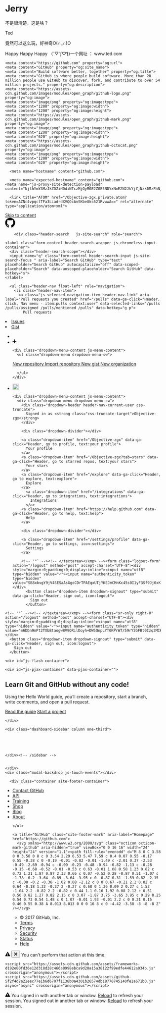 # Jerry
不是很清楚，这是啥？
   
<a herf="www.ted.com">Ted</a>
<p color=red>竟然可以这么玩，好神奇O(∩_∩)O</p>
Happy Happy Happy
（´▽`ʃ♡ƪ)一个网址 ： www.ted.com
<!DOCTYPE html>
<html lang="en"><head>
    <meta charset="utf-8">



  <link href="https://assets-cdn.github.com/assets/frameworks-19e26a1cefb5f1e92203a9468134dbf46b5a5308aeeeee09c96b32fec8c8b044.css" rel="stylesheet" media="all" crossorigin="anonymous">
  <link href="https://assets-cdn.github.com/assets/github-f886e4c2d166bd2750de4f941f1f14b0658f60e7cf5a680a5926b1c2fb1f5252.css" rel="stylesheet" media="all" crossorigin="anonymous">
  
  
  
  

  <meta name="viewport" content="width=device-width">
  
  <title>GitHub</title>
  <link title="GitHub" href="/opensearch.xml" rel="search" type="application/opensearchdescription+xml">
  <link title="GitHub" href="https://github.com/fluidicon.png" rel="fluid-icon">
  <meta content="1401488693436528" property="fb:app_id">

    <meta content="https://github.com" property="og:url">
    <meta content="GitHub" property="og:site_name">
    <meta content="Build software better, together" property="og:title">
    <meta content="GitHub is where people build software. More than 20 million people use GitHub to discover, fork, and contribute to over 54 million projects." property="og:description">
    <meta content="https://assets-cdn.github.com/images/modules/open_graph/github-logo.png" property="og:image">
    <meta content="image/png" property="og:image:type">
    <meta content="1200" property="og:image:width">
    <meta content="1200" property="og:image:height">
    <meta content="https://assets-cdn.github.com/images/modules/open_graph/github-mark.png" property="og:image">
    <meta content="image/png" property="og:image:type">
    <meta content="1200" property="og:image:width">
    <meta content="620" property="og:image:height">
    <meta content="https://assets-cdn.github.com/images/modules/open_graph/github-octocat.png" property="og:image">
    <meta content="image/png" property="og:image:type">
    <meta content="1200" property="og:image:width">
    <meta content="620" property="og:image:height">


  <link href="https://assets-cdn.github.com/" rel="assets">
  <link href="wss://live.github.com/_sockets/VjI6MTYwMzkzMTIwOjhhNzUwZDlmMmEwMDNmMWE0ODlhMWEyMDRjYjFlMjBlMjM3Mjc2MzZkZjZlMTVhYmU4NDJhMjM0YmU4ZWIzMDk=--16358a905257b627567086a49cd82e0825f94397" rel="web-socket">
  <meta name="pjax-timeout" content="1000">
  <link href="/sessions/sudo_modal" rel="sudo-modal">
  <meta name="request-id" content="57BC:23AFB:16BCD70:2437050:58C93AF0" data-pjax-transient="">
  

  <meta name="selected-link" data-pjax-transient="" value="/">

  <meta name="google-site-verification" content="KT5gs8h0wvaagLKAVWq8bbeNwnZZK1r1XQysX3xurLU">
<meta name="google-site-verification" content="ZzhVyEFwb7w3e0-uOTltm8Jsck2F5StVihD0exw2fsA">
    <meta name="google-analytics" content="UA-3769691-2">

<meta name="octolytics-host" content="collector.githubapp.com"><meta name="octolytics-app-id" content="github"><meta name="octolytics-event-url" content="https://collector.githubapp.com/github-external/browser_event"><meta name="octolytics-dimension-request_id" content="57BC:23AFB:16BCD70:2437050:58C93AF0"><meta name="octolytics-actor-id" content="26434786"><meta name="octolytics-actor-login" content="Objective-zgx"><meta name="octolytics-actor-hash" content="ddb704817289a7d629438f617bce2479b0ee3d534c7135daf990c0b3fad76acd">
<meta name="analytics-location" content="/dashboard" data-pjax-transient="true">




  <meta name="dimension1" class="js-ga-set" content="Logged In">


  
  
      <meta name="hostname" content="github.com">
  <meta name="user-login" content="Objective-zgx">

      <meta name="expected-hostname" content="github.com">
    <meta name="js-proxy-site-detection-payload" content="NjlhYmY3MzJkZDZiNDdiNTczMjQyMGE2ZGE5NDYxNmE2N2JkYjZjNzk0MzFhNjY1NWU2NTAzZDU1NjI5N2Y1YXx7InJlbW90ZV9hZGRyZXNzIjoiNjAuMjQ3LjU1LjE4OSIsInJlcXVlc3RfaWQiOiI1N0JDOjIzQUZCOjE2QkNENzA6MjQzNzA1MDo1OEM5M0FGMCIsInRpbWVzdGFtcCI6MTQ4OTU4MjgzMiwiaG9zdCI6ImdpdGh1Yi5jb20ifQ==">


  <meta name="html-safe-nonce" content="882cd9cf463c215f1a6097d9ce40de7037d13651">

  <meta http-equiv="x-pjax-version" content="326a5dc434eec6b1b698b94bb3fdcb8e">
  

      <link title="ATOM" href="/Objective-zgx.private.atom?token=AZNc4vpqclTFa3LLadrdXVQOcAvSKbeUks621RvwwA==" rel="alternate" type="application/atom+xml">




  <meta name="browser-stats-url" content="https://api.github.com/_private/browser/stats">

  <meta name="browser-errors-url" content="https://api.github.com/_private/browser/errors">

  <link href="https://assets-cdn.github.com/pinned-octocat.svg" rel="mask-icon" color="#000000">
  <link href="https://assets-cdn.github.com/favicon.ico" rel="icon" type="image/x-icon">

<meta name="theme-color" content="#1e2327">

  <meta name="msapplication-TileImage" content="/windows-tile.png">
  <meta name="msapplication-TileColor" content="#ffffff">


  </head>

  <body class="logged-in env-production page-dashboard">
    

  <div class="position-relative js-header-wrapper ">
    <a tabindex="1" class="accessibility-aid js-skip-to-content" href="#start-of-content">Skip to content</a>
    <div class="pjax-loader-bar" id="js-pjax-loader-bar"><div class="progress"></div></div>

    
    
    



        
<div class="header" role="banner">
  <div class="container clearfix">
    <a class="header-logo-invertocat" aria-label="Homepage" href="https://github.com/" data-ga-click="Header, go to dashboard, icon:logo" data-hotkey="g d">
  <svg xmlns="http://www.w3.org/2000/svg" class="octicon octicon-mark-github" aria-hidden="true" viewBox="0 0 16 16" width="32" height="32" version="1.1"><path fill-rule="evenodd" d="M 8 0 C 3.58 0 0 3.58 0 8 c 0 3.54 2.29 6.53 5.47 7.59 c 0.4 0.07 0.55 -0.17 0.55 -0.38 c 0 -0.19 -0.01 -0.82 -0.01 -1.49 c -2.01 0.37 -2.53 -0.49 -2.69 -0.94 c -0.09 -0.23 -0.48 -0.94 -0.82 -1.13 c -0.28 -0.15 -0.68 -0.52 -0.01 -0.53 c 0.63 -0.01 1.08 0.58 1.23 0.82 c 0.72 1.21 1.87 0.87 2.33 0.66 c 0.07 -0.52 0.28 -0.87 0.51 -1.07 c -1.78 -0.2 -3.64 -0.89 -3.64 -3.95 c 0 -0.87 0.31 -1.59 0.82 -2.15 c -0.08 -0.2 -0.36 -1.02 0.08 -2.12 c 0 0 0.67 -0.21 2.2 0.82 c 0.64 -0.18 1.32 -0.27 2 -0.27 c 0.68 0 1.36 0.09 2 0.27 c 1.53 -1.04 2.2 -0.82 2.2 -0.82 c 0.44 1.1 0.16 1.92 0.08 2.12 c 0.51 0.56 0.82 1.27 0.82 2.15 c 0 3.07 -1.87 3.75 -3.65 3.95 c 0.29 0.25 0.54 0.73 0.54 1.48 c 0 1.07 -0.01 1.93 -0.01 2.2 c 0 0.21 0.15 0.46 0.55 0.38 A 8.013 8.013 0 0 0 16 8 c 0 -4.42 -3.58 -8 -8 -8 Z" /></svg>
</a>


        <div class="header-search   js-site-search" role="search">
  <!-- '"` --><!-- </textarea></xmp> --><form class="js-site-search-form" action="/search" method="get" accept-charset="UTF-8" data-unscoped-search-url="/search"><div style="margin:0;padding:0;display:inline"><input name="utf8" type="hidden" value="✓"></div>
    <label class="form-control header-search-wrapper js-chromeless-input-container">
      <div class="header-search-scope"></div>
      <input name="q" class="form-control header-search-input js-site-search-focus " aria-label="Search GitHub" type="text" placeholder="Search GitHub" autocapitalize="off" data-scoped-placeholder="Search" data-unscoped-placeholder="Search GitHub" data-hotkey="s">
    </label>
</form></div>


      <ul class="header-nav float-left" role="navigation">
        <li class="header-nav-item">
          <a class="js-selected-navigation-item header-nav-link" aria-label="Pull requests you created" href="/pulls" data-ga-click="Header, click, Nav menu - item:pulls context:user" data-selected-links="/pulls /pulls/assigned /pulls/mentioned /pulls" data-hotkey="g p">
            Pull requests
</a>        </li>
        <li class="header-nav-item">
          <a class="js-selected-navigation-item header-nav-link" aria-label="Issues you created" href="/issues" data-ga-click="Header, click, Nav menu - item:issues context:user" data-selected-links="/issues /issues/assigned /issues/mentioned /issues" data-hotkey="g i">
            Issues
</a>        </li>
          <li class="header-nav-item">
            <a class="header-nav-link" href="https://gist.github.com/" data-ga-click="Header, go to gist, text:gist">Gist</a>
          </li>
      </ul>

    
<ul class="header-nav user-nav float-right" id="user-links">
  <li class="header-nav-item">
    

  </li>

  <li class="header-nav-item dropdown js-menu-container">
    <a class="header-nav-link tooltipped tooltipped-s js-menu-target" aria-label="Create new…" href="/new" data-ga-click="Header, create new, icon:add">
      <svg xmlns="http://www.w3.org/2000/svg" class="octicon octicon-plus float-left" aria-hidden="true" viewBox="0 0 12 16" width="12" height="16" version="1.1"><path fill-rule="evenodd" d="M 12 9 H 7 v 5 H 5 V 9 H 0 V 7 h 5 V 2 h 2 v 5 h 5 Z" /></svg>
      <span class="dropdown-caret"></span>
    </a>

    <div class="dropdown-menu-content js-menu-content">
      <ul class="dropdown-menu dropdown-menu-sw">
        
<a class="dropdown-item" href="/new" data-ga-click="Header, create new repository">
  New repository
</a>

  <a class="dropdown-item" href="/new/import" data-ga-click="Header, import a repository">
    Import repository
  </a>

<a class="dropdown-item" href="https://gist.github.com/" data-ga-click="Header, create new gist">
  New gist
</a>

  <a class="dropdown-item" href="/organizations/new" data-ga-click="Header, create new organization">
    New organization
  </a>




      </ul>
    </div>
  </li>

  <li class="header-nav-item dropdown js-menu-container">
    <a class="header-nav-link name tooltipped tooltipped-sw js-menu-target" aria-label="View profile and more" href="/Objective-zgx" data-ga-click="Header, show menu, icon:avatar">
      <img width="20" height="20" class="avatar" alt="@Objective-zgx" src="https://avatars2.githubusercontent.com/u/26434786?v=3&amp;s=40">
      <span class="dropdown-caret"></span>
    </a>

    <div class="dropdown-menu-content js-menu-content">
      <div class="dropdown-menu dropdown-menu-sw">
        <div class="dropdown-header header-nav-current-user css-truncate">
          Signed in as <strong class="css-truncate-target">Objective-zgx</strong>
        </div>

        <div class="dropdown-divider"></div>

        <a class="dropdown-item" href="/Objective-zgx" data-ga-click="Header, go to profile, text:your profile">
          Your profile
        </a>
        <a class="dropdown-item" href="/Objective-zgx?tab=stars" data-ga-click="Header, go to starred repos, text:your stars">
          Your stars
        </a>
        <a class="dropdown-item" href="/explore" data-ga-click="Header, go to explore, text:explore">
          Explore
        </a>
          <a class="dropdown-item" href="/integrations" data-ga-click="Header, go to integrations, text:integrations">
            Integrations
          </a>
        <a class="dropdown-item" href="https://help.github.com" data-ga-click="Header, go to help, text:help">
          Help
        </a>

        <div class="dropdown-divider"></div>

        <a class="dropdown-item" href="/settings/profile" data-ga-click="Header, go to settings, icon:settings">
          Settings
        </a>

        <!-- '"` --><!-- </textarea></xmp> --><form class="logout-form" action="/logout" method="post" accept-charset="UTF-8"><div style="margin:0;padding:0;display:inline"><input name="utf8" type="hidden" value="✓"><input name="authenticity_token" type="hidden" value="SB8xbvgY9jV4SESaAsGgoCDrTPAEqxUTjYKEJmCMnKc45s0I1yF3Sf9Jj0xKFV7wEUs3fb83pERJodz8zwaj6w=="></div>
          <button class="dropdown-item dropdown-signout" type="submit" data-ga-click="Header, sign out, icon:logout">
            Sign out
          </button>
</form>      </div>
    </div>
  </li>
</ul>


    <!-- '"` --><!-- </textarea></xmp> --><form class="sr-only right-0" action="/logout" method="post" accept-charset="UTF-8"><div style="margin:0;padding:0;display:inline"><input name="utf8" type="hidden" value="✓"><input name="authenticity_token" type="hidden" value="m6DDn9mPt2TXbBtaogw8V9QRilDoyh+DW5QnpLYT0KPrWT/59rY2GFBt0Izq2MIH5bHx3VNWrtSft39+GZnv7w=="></div>
      <button class="dropdown-item dropdown-signout" type="submit" data-ga-click="Header, sign out, icon:logout">
        Sign out
      </button>
</form>  </div>
</div>


      

  </div>

  <div class="accessibility-aid" id="start-of-content"></div>

    <div id="js-flash-container">
</div>



  <div role="main">

    <div id="js-pjax-container" data-pjax-container="">
      





  <div class="shelf intro-shelf js-notice">
  <div class="container">
    <div class="shelf-content">
      <h2 class="shelf-title">Learn Git and GitHub without any code!</h2>
      <p class="shelf-lead">
        Using the Hello World guide, you’ll create a repository, start a branch, <br>write comments, and open a pull request.
      </p>
      <a class="btn btn-primary shelf-cta" href="https://guides.github.com/activities/hello-world/" target="_blank" data-ga-click="Hello World, click, Clicked Let's get started button">Read the guide</a>
      <a class="btn shelf-cta ml-3" href="/new" data-ga-click="Hello World, click, Clicked new repository button - context:user">Start a project</a>
    </div>
  </div>
</div>


<div class="container page-content">
  <div class="columns dashboard" id="dashboard" data-ga-load="Dashboard, view, context:user">
    <div class="news column two-thirds">

      


    </div>

    <div class="dashboard-sidebar column one-third">
      

      

      
    </div><!-- /sidebar -->

  </div><!-- /#dashboard -->
</div><!-- /.container -->

    </div>
    <div class="modal-backdrop js-touch-events"></div>
  </div>

      <div class="container site-footer-container">
  <div class="site-footer" role="contentinfo">
    <ul class="site-footer-links float-right">
        <li><a href="https://github.com/contact" data-ga-click="Footer, go to contact, text:contact">Contact GitHub</a></li>
      <li><a href="https://developer.github.com" data-ga-click="Footer, go to api, text:api">API</a></li>
      <li><a href="https://training.github.com" data-ga-click="Footer, go to training, text:training">Training</a></li>
      <li><a href="https://shop.github.com" data-ga-click="Footer, go to shop, text:shop">Shop</a></li>
        <li><a href="https://github.com/blog" data-ga-click="Footer, go to blog, text:blog">Blog</a></li>
        <li><a href="https://github.com/about" data-ga-click="Footer, go to about, text:about">About</a></li>

    </ul>

    <a title="GitHub" class="site-footer-mark" aria-label="Homepage" href="https://github.com">
      <svg xmlns="http://www.w3.org/2000/svg" class="octicon octicon-mark-github" aria-hidden="true" viewBox="0 0 16 16" width="24" height="24" version="1.1"><path fill-rule="evenodd" d="M 8 0 C 3.58 0 0 3.58 0 8 c 0 3.54 2.29 6.53 5.47 7.59 c 0.4 0.07 0.55 -0.17 0.55 -0.38 c 0 -0.19 -0.01 -0.82 -0.01 -1.49 c -2.01 0.37 -2.53 -0.49 -2.69 -0.94 c -0.09 -0.23 -0.48 -0.94 -0.82 -1.13 c -0.28 -0.15 -0.68 -0.52 -0.01 -0.53 c 0.63 -0.01 1.08 0.58 1.23 0.82 c 0.72 1.21 1.87 0.87 2.33 0.66 c 0.07 -0.52 0.28 -0.87 0.51 -1.07 c -1.78 -0.2 -3.64 -0.89 -3.64 -3.95 c 0 -0.87 0.31 -1.59 0.82 -2.15 c -0.08 -0.2 -0.36 -1.02 0.08 -2.12 c 0 0 0.67 -0.21 2.2 0.82 c 0.64 -0.18 1.32 -0.27 2 -0.27 c 0.68 0 1.36 0.09 2 0.27 c 1.53 -1.04 2.2 -0.82 2.2 -0.82 c 0.44 1.1 0.16 1.92 0.08 2.12 c 0.51 0.56 0.82 1.27 0.82 2.15 c 0 3.07 -1.87 3.75 -3.65 3.95 c 0.29 0.25 0.54 0.73 0.54 1.48 c 0 1.07 -0.01 1.93 -0.01 2.2 c 0 0.21 0.15 0.46 0.55 0.38 A 8.013 8.013 0 0 0 16 8 c 0 -4.42 -3.58 -8 -8 -8 Z" /></svg>
</a>
    <ul class="site-footer-links">
      <li>© 2017 <span title="0.07629s from github-fe-9d6fe79.cp1-iad.github.net">GitHub</span>, Inc.</li>
        <li><a href="https://github.com/site/terms" data-ga-click="Footer, go to terms, text:terms">Terms</a></li>
        <li><a href="https://github.com/site/privacy" data-ga-click="Footer, go to privacy, text:privacy">Privacy</a></li>
        <li><a href="https://github.com/security" data-ga-click="Footer, go to security, text:security">Security</a></li>
        <li><a href="https://status.github.com/" data-ga-click="Footer, go to status, text:status">Status</a></li>
        <li><a href="https://help.github.com" data-ga-click="Footer, go to help, text:help">Help</a></li>
    </ul>
  </div>
</div>



  

  <div class="ajax-error-message flash flash-error" id="ajax-error-message">
    <svg xmlns="http://www.w3.org/2000/svg" class="octicon octicon-alert" aria-hidden="true" viewBox="0 0 16 16" width="16" height="16" version="1.1"><path fill-rule="evenodd" d="M 8.865 1.52 c -0.18 -0.31 -0.51 -0.5 -0.87 -0.5 s -0.69 0.19 -0.87 0.5 L 0.275 13.5 c -0.18 0.31 -0.18 0.69 0 1 c 0.19 0.31 0.52 0.5 0.87 0.5 h 13.7 c 0.36 0 0.69 -0.19 0.86 -0.5 c 0.17 -0.31 0.18 -0.69 0.01 -1 L 8.865 1.52 Z M 8.995 13 h -2 v -2 h 2 v 2 Z m 0 -3 h -2 V 6 h 2 v 4 Z" /></svg>
    <button class="flash-close js-flash-close js-ajax-error-dismiss" aria-label="Dismiss error" type="button">
      <svg xmlns="http://www.w3.org/2000/svg" class="octicon octicon-x" aria-hidden="true" viewBox="0 0 12 16" width="12" height="16" version="1.1"><path fill-rule="evenodd" d="M 7.48 8 l 3.75 3.75 l -1.48 1.48 L 6 9.48 l -3.75 3.75 l -1.48 -1.48 L 4.52 8 L 0.77 4.25 l 1.48 -1.48 L 6 6.52 l 3.75 -3.75 l 1.48 1.48 Z" /></svg>
    </button>
    You can't perform that action at this time.
  </div>


    
    <script src="https://assets-cdn.github.com/assets/frameworks-d192e80fd36e12d318d28c466a8998ebca9d20a15a38122f99edfe44612a034b.js" crossorigin="anonymous"></script>
    <script src="https://assets-cdn.github.com/assets/github-5f2f4d2a22eec77e1b6d6707f1138b0a4301b26574db18770745140fe1a671b0.js" async="async" crossorigin="anonymous"></script>
    
    
    
    
  <div class="js-stale-session-flash stale-session-flash flash flash-warn flash-banner d-none">
    <svg xmlns="http://www.w3.org/2000/svg" class="octicon octicon-alert" aria-hidden="true" viewBox="0 0 16 16" width="16" height="16" version="1.1"><path fill-rule="evenodd" d="M 8.865 1.52 c -0.18 -0.31 -0.51 -0.5 -0.87 -0.5 s -0.69 0.19 -0.87 0.5 L 0.275 13.5 c -0.18 0.31 -0.18 0.69 0 1 c 0.19 0.31 0.52 0.5 0.87 0.5 h 13.7 c 0.36 0 0.69 -0.19 0.86 -0.5 c 0.17 -0.31 0.18 -0.69 0.01 -1 L 8.865 1.52 Z M 8.995 13 h -2 v -2 h 2 v 2 Z m 0 -3 h -2 V 6 h 2 v 4 Z" /></svg>
    <span class="signed-in-tab-flash">You signed in with another tab or window. <a href="">Reload</a> to refresh your session.</span>
    <span class="signed-out-tab-flash">You signed out in another tab or window. <a href="">Reload</a> to refresh your session.</span>
  </div>
  <div class="facebox" id="facebox" style="display:none;">
  <div class="facebox-popup">
    <div class="facebox-content" role="dialog" aria-describedby="facebox-description" aria-labelledby="facebox-header">
    </div>
    <button class="facebox-close js-facebox-close" aria-label="Close modal" type="button">
      <svg xmlns="http://www.w3.org/2000/svg" class="octicon octicon-x" aria-hidden="true" viewBox="0 0 12 16" width="12" height="16" version="1.1"><path fill-rule="evenodd" d="M 7.48 8 l 3.75 3.75 l -1.48 1.48 L 6 9.48 l -3.75 3.75 l -1.48 -1.48 L 4.52 8 L 0.77 4.25 l 1.48 -1.48 L 6 6.52 l 3.75 -3.75 l 1.48 1.48 Z" /></svg>
    </button>
  </div>
</div>


  

</body></html>
